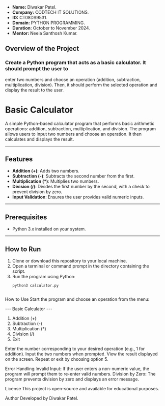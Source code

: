 - **Name:** Diwakar Patel.
- **Company:** CODTECH IT SOLUTIONS.
- **ID:** CT08DS9531.
- **Domain:** PYTHON PROGRAMMING.                                                                                                                                                                                               
- **Duration:** October to November 2024.
- **Mentor:** Neela Santhosh Kumar.

## Overview of the Project

### Create a Python program that acts as a basic calculator. It should prompt the user to
enter two numbers and choose an operation (addition, subtraction, multiplication,
division). Then, it should perform the selected operation and display the result to the
user.

# Basic Calculator

A simple Python-based calculator program that performs basic arithmetic operations: addition, subtraction, multiplication, and division. The program allows users to input two numbers and choose an operation. It then calculates and displays the result.

---

## Features
- **Addition (+)**: Adds two numbers.
- **Subtraction (-)**: Subtracts the second number from the first.
- **Multiplication (*)**: Multiplies two numbers.
- **Division (/)**: Divides the first number by the second, with a check to prevent division by zero.
- **Input Validation**: Ensures the user provides valid numeric inputs.

---

## Prerequisites
- Python 3.x installed on your system.

---



## How to Run

1. Clone or download this repository to your local machine.
2. Open a terminal or command prompt in the directory containing the script.
3. Run the program using Python:
   ```bash
   python3 calculator.py



How to Use
Start the program and choose an operation from the menu:

--- Basic Calculator ---
1. Addition (+)
2. Subtraction (-)
3. Multiplication (*)
4. Division (/)
5. Exit

Enter the number corresponding to your desired operation (e.g., 1 for addition).
Input the two numbers when prompted.
View the result displayed on the screen.
Repeat or exit by choosing option 5.


Error Handling
Invalid Input: If the user enters a non-numeric value, the program will prompt them to re-enter valid numbers.
Division by Zero: The program prevents division by zero and displays an error message.

License
This project is open-source and available for educational purposes.

Author
Developed by Diwakar Patel.
